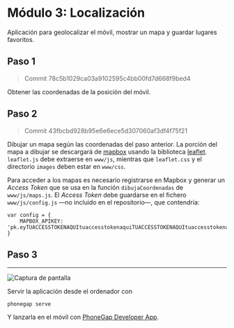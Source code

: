 # Módulo 3: Localización

Aplicación para geolocalizar el móvil, mostrar un mapa y guardar lugares favoritos.

## Paso 1

> Commit 78c5b1029ca03a9102595c4bb00fd7d668f9bed4

Obtener las coordenadas de la posición del móvil.

## Paso 2

> Commit 43fbcbd928b95e6e6ece5d307060af3df4f75f21

Dibujar un mapa según las coordenadas del paso anterior. La porción del mapa a dibujar se descargará de [mapbox](http://www.mapbox.com/) usando la biblioteca [leaflet](http://leafletjs.com/examples/quick-start/). `leaflet.js` debe extraerse en `www/js`, mientras que `leaflet.css` y el directorio `images` deben estar en `www/css`.

Para acceder a los mapas es necesario registrarse en Mapbox y generar un _Access Token_ que se usa en la función `dibujaCoordenadas` de `www/js/maps.js`. El _Access Token_ debe guardarse en el fichero `www/js/config.js` —no incluido en el repositorio—, que contendría:

```
var config = {
    MAPBOX_APIKEY: 'pk.eyTUACCESSTOKENAQUItuaccesstokenaquiTUACCESSTOKENAQUItuaccesstokenaqui.Mlajkshdan'
}
```

## Paso 3

---

![Captura de pantalla](www/img/Screenshot_2017-09-15-15-30-05.png)

Servir la aplicación desde el ordenador con
```
phonegap serve
```
Y lanzarla en el móvil con [PhoneGap Developer App](http://docs.phonegap.com/getting-started/2-install-mobile-app/).

